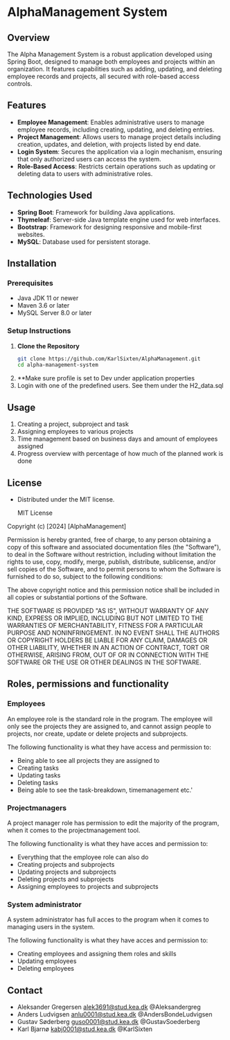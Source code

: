 # AlphaManagement System

## Overview
The Alpha Management System is a robust application developed using Spring Boot, designed to manage both employees and projects within an organization. It features capabilities such as adding, updating, and deleting employee records and projects, all secured with role-based access controls.

## Features
- **Employee Management**: Enables administrative users to manage employee records, including creating, updating, and deleting entries.
- **Project Management**: Allows users to manage project details including creation, updates, and deletion, with projects listed by end date.
- **Login System**: Secures the application via a login mechanism, ensuring that only authorized users can access the system.
- **Role-Based Access**: Restricts certain operations such as updating or deleting data to users with administrative roles.

## Technologies Used
- **Spring Boot**: Framework for building Java applications.
- **Thymeleaf**: Server-side Java template engine used for web interfaces.
- **Bootstrap**: Framework for designing responsive and mobile-first websites.
- **MySQL**: Database used for persistent storage.

## Installation

### Prerequisites
- Java JDK 11 or newer
- Maven 3.6 or later
- MySQL Server 8.0 or later

### Setup Instructions
1. **Clone the Repository**
   ```bash
   git clone https://github.com/KarlSixten/AlphaManagement.git
   cd alpha-management-system
2. **Make sure profile is set to Dev under application properties
3. Login with one of the predefined users. See them under the H2_data.sql

## Usage

1. Creating a project, subproject and task
2. Assigning employees to various projects
3. Time management based on business days and amount of employees assigned
4. Progress overview with percentage of how much of the planned work is done

## License
- Distributed under the MIT license.

  MIT License

Copyright (c) [2024] [AlphaManagement]

Permission is hereby granted, free of charge, to any person obtaining a copy
of this software and associated documentation files (the "Software"), to deal
in the Software without restriction, including without limitation the rights
to use, copy, modify, merge, publish, distribute, sublicense, and/or sell
copies of the Software, and to permit persons to whom the Software is
furnished to do so, subject to the following conditions:

The above copyright notice and this permission notice shall be included in all
copies or substantial portions of the Software.

THE SOFTWARE IS PROVIDED "AS IS", WITHOUT WARRANTY OF ANY KIND, EXPRESS OR
IMPLIED, INCLUDING BUT NOT LIMITED TO THE WARRANTIES OF MERCHANTABILITY,
FITNESS FOR A PARTICULAR PURPOSE AND NONINFRINGEMENT. IN NO EVENT SHALL THE
AUTHORS OR COPYRIGHT HOLDERS BE LIABLE FOR ANY CLAIM, DAMAGES OR OTHER
LIABILITY, WHETHER IN AN ACTION OF CONTRACT, TORT OR OTHERWISE, ARISING FROM,
OUT OF OR IN CONNECTION WITH THE SOFTWARE OR THE USE OR OTHER DEALINGS IN THE
SOFTWARE.

## Roles, permissions and functionality

### Employees
An employee role is the standard role in the program.
The employee will only see the projects they are assigned to, and cannot assign people to projects, nor create, update or delete projects and subprojects.

The following functionality is what they have access and permission to:

- Being able to see all projects they are assigned to
- Creating tasks
- Updating tasks
- Deleting tasks
- Being able to see the task-breakdown, timemanagement etc.'

### Projectmanagers

A project manager role has permission to edit the majority of the program, when it comes to the projectmanagement tool.

The following functionality is what they have acces and permission to: 

- Everything that the employee role can also do
- Creating projects and subprojects
- Updating projects and subprojects
- Deleting projects and subprojects
- Assigning employees to projects and subprojects
  

### System administrator

A system administrator has full acces to the program when it comes to managing users in the system.

The following functionality is what they have acces and permission to:

- Creating employees and assigning them roles and skills
- Updating employees
- Deleting employees
  

## Contact

- Aleksander Gregersen  alek3691@stud.kea.dk  @Aleksandergreg 
- Anders Ludvigsen  anlu0001@stud.kea.dk  @AndersBondeLudvigsen 
- Gustav Søderberg  guso0001@stud.kea.dk  @GustavSoederberg 
- Karl Bjarnø  kabj0001@stud.kea.dk  @KarlSixten





   
   

